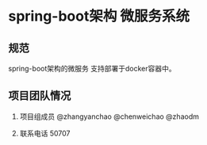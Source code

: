 spring-boot架构 微服务系统
==========

## 规范

spring-boot架构的微服务
支持部署于docker容器中。




## 项目团队情况
1. 项目组成员
@zhangyanchao
@chenweichao
@zhaodm

2. 联系电话
50707


